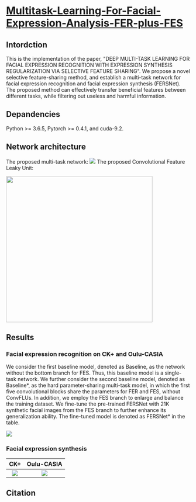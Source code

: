 # [Multitask-Learning-For-Facial-Expression-Analysis-FER-plus-FES](https://github.com/RickZ1010/Multitask-Learning-in-Facial-Expression-Analysis-FET-plus-FER)

## Intordction
This is the implementation of the paper, "DEEP MULTI-TASK LEARNING FOR FACIAL EXPRESSION RECOGNITION WITH EXPRESSION SYNTHESIS REGULARIZATION VIA SELECTIVE FEATURE SHARING". We propose a novel selective feature-sharing method, and establish a multi-task network for facial expression recognition and facial expression synthesis (FERSNet). The proposed method can effectively transfer beneficial features between different tasks, while filtering out useless and harmful information.

## Depandencies
Python >= 3.6.5, Pytorch >= 0.4.1, and cuda-9.2.

## Network architecture
The proposed multi-task network:
![](https://github.com/RickZ1010/Deep-Multitask-Learning-For-Facial-Expression-Analysis-FER-plus-FES/blob/master/figs/fig1.png?raw=true)
The proposed Convolutional Feature Leaky Unit:
<div align=left><img width="400" src="https://github.com/RickZ1010/Deep-Multitask-Learning-For-Facial-Expression-Analysis-FER-plus-FES/blob/master/figs/fig2.png?raw=true"/></div>

## Results
### Facial expression recognition on CK+ and Oulu-CASIA
We consider the first baseline model, denoted as Baseline, as the network without the bottom branch for FES. Thus, this baseline model is a single-task network. We further consider the second baseline model, denoted as Baseline*, as the hard parameter-sharing multi-task model, in which the first five convolutional blocks share the parameters for FER and FES, without ConvFLUs. In addition, we employ the FES branch to enlarge and balance the training dataset. We fine-tune the pre-trained FERSNet with 21K synthetic facial images from the FES branch to further enhance its generalization ability. The fine-tuned model is denoted as FERSNet* in the table.

![](https://github.com/RickZ1010/Deep-Multitask-Learning-For-Facial-Expression-Analysis-FER-plus-FES/blob/master/figs/table1.png?raw=true)

### Facial expression synthesis
CK+             |  Oulu-CASIA
:-------------------------:|:-------------------------:
![](https://github.com/RickZ1010/Deep-Multitask-Learning-For-Facial-Expression-Analysis-FER-plus-FES/blob/master/figs/fig3a.png?raw=true)  |  ![](https://github.com/RickZ1010/Deep-Multitask-Learning-For-Facial-Expression-Analysis-FER-plus-FES/blob/master/figs/fig3b.png?raw=true)

## Citation
